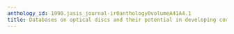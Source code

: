 ```yaml
---
anthology_id: 1990.jasis_journal-ir0anthology0volumeA41A4.1
title: Databases on optical discs and their potential in developing countries
---
```

